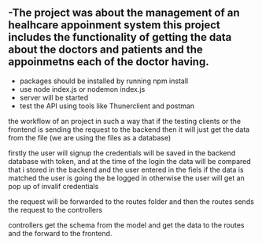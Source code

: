 -The project was about the management of an healhcare appoinment system this project includes the functionality of getting the data about the doctors and patients and the appoinmetns each of the doctor having.
-
- packages should be installed by running npm install
- use node index.js or nodemon index.js
- server will be started
- test the API using tools like Thunerclient and postman


the workflow of an project in such a way that if the testing clients or the frontend is sending the request to the backend then it will just get the data from the file (we are using the files as a database)

firstly the user will signup the credentials will be saved in the backend database with token, and at the time of the login the data will be compared that i stored in the backend and the user entered in the fiels if the data is matched the user is going the be logged in otherwise the user will get an pop up of invalif credentials

the request will be forwarded to the routes folder and then the routes sends the request to the controllers

controllers get the schema from the model and get the data to the routes and the forward to the frontend.

